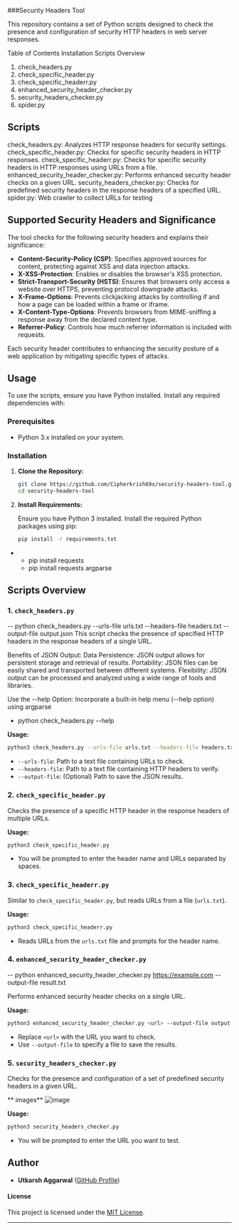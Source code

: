###Security Headers Tool

This repository contains a set of Python scripts designed to check the presence and configuration of security HTTP headers in web server responses.

Table of Contents
Installation
Scripts Overview
1. check_headers.py
2. check_specific_header.py
3. check_specific_headerr.py
4. enhanced_security_header_checker.py
5. security_headers_checker.py
6. spider.py

## Scripts

check_headers.py: Analyzes HTTP response headers for security settings.
check_specific_header.py: Checks for specific security headers in HTTP responses.
check_specific_headerr.py: Checks for specific security headers in HTTP responses using URLs from a file.
enhanced_security_header_checker.py: Performs enhanced security header checks on a given URL.
security_headers_checker.py: Checks for predefined security headers in the response headers of a specified URL.
spider.py: Web crawler to collect URLs for testing

## Supported Security Headers and Significance

The tool checks for the following security headers and explains their significance:

- **Content-Security-Policy (CSP)**: Specifies approved sources for content, protecting against XSS and data injection attacks.
- **X-XSS-Protection**: Enables or disables the browser's XSS protection.
- **Strict-Transport-Security (HSTS)**: Ensures that browsers only access a website over HTTPS, preventing protocol downgrade attacks.
- **X-Frame-Options**: Prevents clickjacking attacks by controlling if and how a page can be loaded within a frame or iframe.
- **X-Content-Type-Options**: Prevents browsers from MIME-sniffing a response away from the declared content type.
- **Referrer-Policy**: Controls how much referrer information is included with requests.

Each security header contributes to enhancing the security posture of a web application by mitigating specific types of attacks.

## Usage

To use the scripts, ensure you have Python installed. Install any required dependencies with:

### Prerequisites

- Python 3.x installed on your system.

### Installation

1. **Clone the Repository:**

   ```bash
   git clone https://github.com/Cipherkrish69x/security-headers-tool.git
   cd security-headers-tool
   ```

2. **Install Requirements:**

   Ensure you have Python 3 installed. Install the required Python packages using pip:

   ```bash
   pip install -r requirements.txt
   ```
- -	pip install requests
  -	pip install requests argparse 
## Scripts Overview

### 1. `check_headers.py`

-- python check_headers.py --urls-file urls.txt --headers-file headers.txt --output-file output.json
This script checks the presence of specified HTTP headers in the response headers of a single URL.

Benefits of JSON Output:
Data Persistence: JSON output allows for persistent storage and retrieval of results.
Portability: JSON files can be easily shared and transported between different systems.
Flexibility: JSON output can be processed and analyzed using a wide range of tools and libraries.

Use the --help Option:
Incorporate a built-in help menu (--help option) using argparse

-	python check_headers.py --help


**Usage:**

```bash
python3 check_headers.py --urls-file urls.txt --headers-file headers.txt --output-file results.json
```

- `--urls-file`: Path to a text file containing URLs to check.
- `--headers-file`: Path to a text file containing HTTP headers to verify.
- `--output-file`: (Optional) Path to save the JSON results.

### 2. `check_specific_header.py`

Checks the presence of a specific HTTP header in the response headers of multiple URLs.

**Usage:**

```bash
python3 check_specific_header.py
```

- You will be prompted to enter the header name and URLs separated by spaces.

### 3. `check_specific_headerr.py`

Similar to `check_specific_header.py`, but reads URLs from a file (`urls.txt`).

**Usage:**

```bash
python3 check_specific_headerr.py
```

- Reads URLs from the `urls.txt` file and prompts for the header name.

### 4. `enhanced_security_header_checker.py`

-- python enhanced_security_header_checker.py https://example.com --output-file result.txt

Performs enhanced security header checks on a single URL.

**Usage:**

```bash
python3 enhanced_security_header_checker.py <url> --output-file output.txt
```

- Replace `<url>` with the URL you want to check.
- Use `--output-file` to specify a file to save the results.

### 5. `security_headers_checker.py`

Checks for the presence and configuration of a set of predefined security headers in a given URL.

** images**  ![image](https://github.com/user-attachments/assets/01b958d5-1feb-45c4-8278-b462c1948635)



**Usage:**

```bash
python3 security_headers_checker.py
```

- You will be prompted to enter the URL you want to test.

## Author

- **Utkarsh Aggarwal** ([GitHub Profile](https://github.com/utkarshcse2026))


#### License

This project is licensed under the [MIT License](LICENSE). 

---


